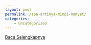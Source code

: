 ```yaml
---
layout: post
permalink: /apa-artinya-mimpi-monyet/
categories:
    - Uncategorized
---
```


[Baca Selengkapnya](/10)